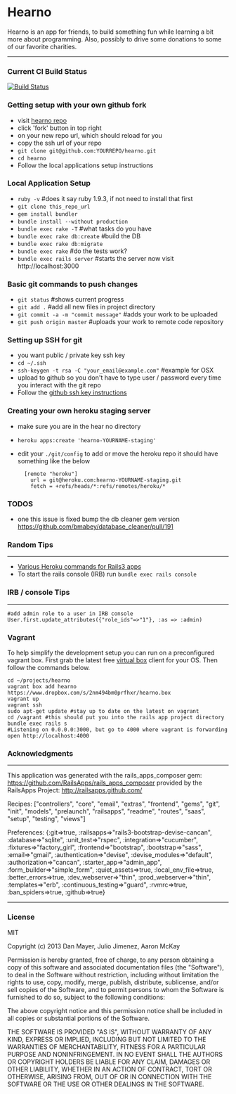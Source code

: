 Hearno
========================

Hearno is an app for friends, to build something fun while learning a bit more about programming. Also, possibly to drive some donations to some of our favorite charities.
________________________


### Current CI Build Status

[![Build Status](https://secure.travis-ci.org/danmayer/hearno.png)](http://travis-ci.org/danmayer/hearno)

### Getting setup with your own github fork

* visit [hearno repo](https://github.com/danmayer/hearno)
* click 'fork' button in top right
* on your new repo url, which should reload for you
* copy the ssh url of your repo
* `git clone git@github.com:YOURREPO/hearno.git`
* `cd hearno`
* Follow the local applications setup instructions

### Local Application Setup

* `ruby -v` #does it say ruby 1.9.3, if not need to install that first
* `git clone this_repo_url`
* `gem install bundler`
* `bundle install --without production`
* `bundle exec rake -T` #what tasks do you have
* `bundle exec rake db:create` #build the DB
* `bundle exec rake db:migrate`
* `bundle exec rake` #do the tests work?
* `bundle exec rails server` #starts the server now visit http://localhost:3000

### Basic git commands to push changes

* `git status` #shows current progress
* `git add .` #add all new files in project directory
* `git commit -a -m "commit message"` #adds your work to be uploaded
* `git push origin master` #uploads your work to remote code repository

### Setting up SSH for git

* you want public / private key ssh key
* `cd ~/.ssh`
* `ssh-keygen -t rsa -C "your_email@example.com"` #example for OSX
* upload to github so you don't have to type user / password every time you interact with the git repo
* Follow the [github ssh key instructions](https://help.github.com/articles/generating-ssh-keys)

### Creating your own heroku staging server

* make sure you are in the hear no directory
* `heroku apps:create 'hearno-YOURNAME-staging'`
* edit your `./git/config` to add or move the heroku repo it should have something like the below


        [remote "heroku"]
          url = git@heroku.com:hearno-YOURNAME-staging.git
          fetch = +refs/heads/*:refs/remotes/heroku/*


### TODOS

* one this issue is fixed bump the db cleaner gem version https://github.com/bmabey/database_cleaner/pull/191

### Random Tips
________________________

* [Various Heroku commands for Rails3 apps](https://devcenter.heroku.com/articles/rails3#console)
* To start the rails console (IRB) run `bundle exec rails console`


### IRB / console Tips
________________________


    #add admin role to a user in IRB console
    User.first.update_attributes({"role_ids"=>"1"}, :as => :admin)
    

### Vagrant

To help simplify the development setup you can run on a preconfigured vagrant box. First grab the latest free [virtual box](https://www.virtualbox.org/) client for your OS. Then follow the commands below.

    cd ~/projects/hearno
    vagrant box add hearno https://www.dropbox.com/s/2nm494bm0prfhxr/hearno.box
    vagrant up
    vagrant ssh
    sudo apt-get update #stay up to date on the latest on vagrant
    cd /vagrant #this should put you into the rails app project directory
    bundle exec rails s 
    #Listening on 0.0.0.0:3000, but go to 4000 where vagrant is forwarding
    open http://localhost:4000

### Acknowledgments
________________________

This application was generated with the rails_apps_composer gem:
https://github.com/RailsApps/rails_apps_composer
provided by the RailsApps Project:
http://railsapps.github.com/

Recipes:
["controllers", "core", "email", "extras", "frontend", "gems", "git", "init", "models", "prelaunch", "railsapps", "readme", "routes", "saas", "setup", "testing", "views"]

Preferences:
{:git=>true, :railsapps=>"rails3-bootstrap-devise-cancan", :database=>"sqlite", :unit_test=>"rspec", :integration=>"cucumber", :fixtures=>"factory_girl", :frontend=>"bootstrap", :bootstrap=>"sass", :email=>"gmail", :authentication=>"devise", :devise_modules=>"default", :authorization=>"cancan", :starter_app=>"admin_app", :form_builder=>"simple_form", :quiet_assets=>true, :local_env_file=>true, :better_errors=>true, :dev_webserver=>"thin", :prod_webserver=>"thin", :templates=>"erb", :continuous_testing=>"guard", :rvmrc=>true, :ban_spiders=>true, :github=>true}

________________________

### License

MIT

Copyright (c) 2013 Dan Mayer, Julio Jimenez, Aaron McKay

Permission is hereby granted, free of charge, to any person obtaining a copy of this software and associated documentation files (the "Software"), to deal in the Software without restriction, including without limitation the rights to use, copy, modify, merge, publish, distribute, sublicense, and/or sell copies of the Software, and to permit persons to whom the Software is furnished to do so, subject to the following conditions:

The above copyright notice and this permission notice shall be included in all copies or substantial portions of the Software.

THE SOFTWARE IS PROVIDED "AS IS", WITHOUT WARRANTY OF ANY KIND, EXPRESS OR IMPLIED, INCLUDING BUT NOT LIMITED TO THE WARRANTIES OF MERCHANTABILITY, FITNESS FOR A PARTICULAR PURPOSE AND NONINFRINGEMENT. IN NO EVENT SHALL THE AUTHORS OR COPYRIGHT HOLDERS BE LIABLE FOR ANY CLAIM, DAMAGES OR OTHER LIABILITY, WHETHER IN AN ACTION OF CONTRACT, TORT OR OTHERWISE, ARISING FROM, OUT OF OR IN CONNECTION WITH THE SOFTWARE OR THE USE OR OTHER DEALINGS IN THE SOFTWARE.